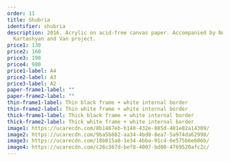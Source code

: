 ```yaml
---
order: 11
title: Shubria
identifier: shubria
description: 2016. Acrylic on acid-free canvas paper. Accompanied by Norayr
  Kartashyan and Van project.
price1: 130
price2: 160
price3: 190
price4: 980
price1-label: A4
price2-label: A3
price3-label: A2
paper-frame1-label: ""
paper-frame2-label: ""
thin-frame1-label: Thin black frame + white internal border
thin-frame2-label: Thin white frame + white internal border
thick-frame1-label: Thick black frame + white internal border
thick-frame2-label: Thick white frame + white internal border
image1: https://ucarecdn.com/8b1467eb-b148-432e-885d-481e82a14309/
image2: https://ucarecdn.com/9ba5b882-aa34-4bd0-8ea7-5a974da62998/
image3: https://ucarecdn.com/18b815a8-1e34-4bba-91c4-6e575b6e606b/
image4: https://ucarecdn.com/c26c367d-bef8-4007-bd00-4769520afc2c/
---
```

